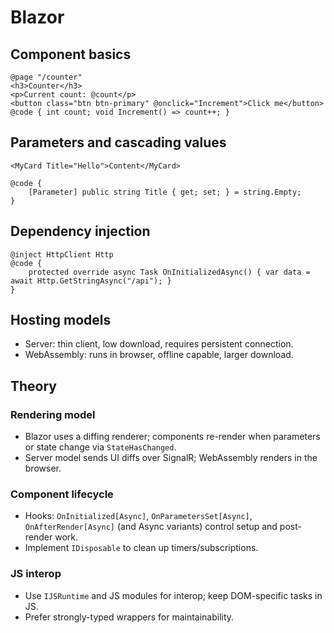 # Blazor

## Component basics
```razor
@page "/counter"
<h3>Counter</h3>
<p>Current count: @count</p>
<button class="btn btn-primary" @onclick="Increment">Click me</button>
@code { int count; void Increment() => count++; }
```

## Parameters and cascading values
```razor
<MyCard Title="Hello">Content</MyCard>

@code {
	[Parameter] public string Title { get; set; } = string.Empty;
}
```

## Dependency injection
```razor
@inject HttpClient Http
@code {
	protected override async Task OnInitializedAsync() { var data = await Http.GetStringAsync("/api"); }
}
```

## Hosting models
- Server: thin client, low download, requires persistent connection.
- WebAssembly: runs in browser, offline capable, larger download.

## Theory
### Rendering model
- Blazor uses a diffing renderer; components re-render when parameters or state change via `StateHasChanged`.
- Server model sends UI diffs over SignalR; WebAssembly renders in the browser.

### Component lifecycle
- Hooks: `OnInitialized[Async]`, `OnParametersSet[Async]`, `OnAfterRender[Async]` (and Async variants) control setup and post-render work.
- Implement `IDisposable` to clean up timers/subscriptions.

### JS interop
- Use `IJSRuntime` and JS modules for interop; keep DOM-specific tasks in JS.
- Prefer strongly-typed wrappers for maintainability.
